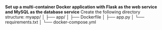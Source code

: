 **Set up a multi-container Docker application with Flask as the web service and MySQL as the database service**
Create the following directory structure:
myapp/
│
├── app/
│   ├── Dockerfile
│   ├── app.py
│   └── requirements.txt
│
└── docker-compose.yml
